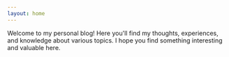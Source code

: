 ```yaml
---
layout: home
---
```


Welcome to my personal blog! Here you'll find my thoughts, experiences, and knowledge about various topics. I hope you find something interesting and valuable here.
